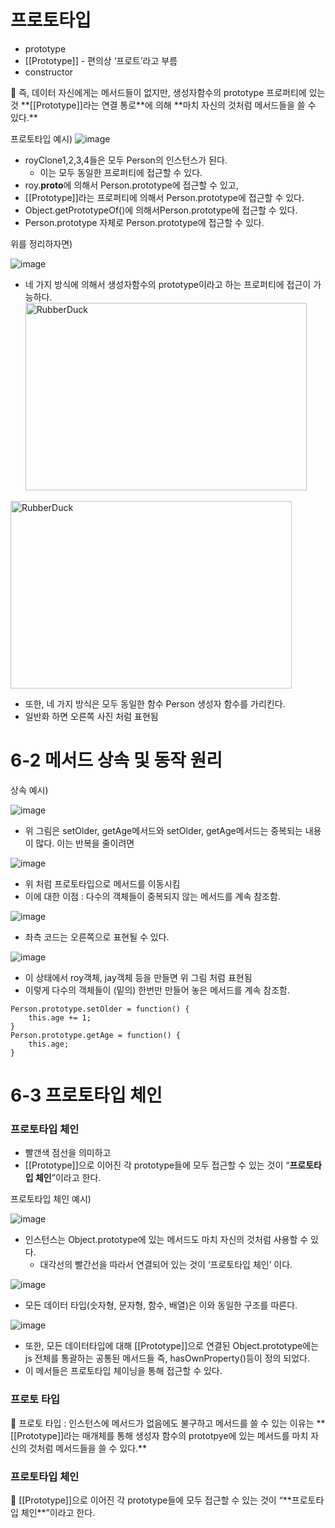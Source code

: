 # 프로토타입

- prototype
- [[Prototype]] - 편의상 ‘프로트’라고 부름
- constructor

<aside>
📢 즉, 데이터 자신에게는 메서드들이 없지만, 생성자함수의 prototype 프로퍼티에 있는 것 **[[Prototype]]라는 연결 통로**에 의해 **마치 자신의 것처럼 메서드들을 쓸 수 있다.**

</aside>

프로토타입 예시)
![image](https://github.com/YuHyeonWook/TIL/assets/110236953/e20fc94a-b500-4f8e-ab29-2d7a56199d5e)

- royClone1,2,3,4들은 모두 Person의 인스턴스가 된다.
  - 이는 모두 동일한 프로퍼티에 접근할 수 있다.
- roy.**proto**에 의해서 Person.prototype에 접근할 수 있고,
- [[Prototype]]라는 프로퍼티에 의해서 Person.prototype에 접근할 수 있다.
- Object.getPrototypeOf()에 의해서Person.prototype에 접근할 수 있다.
- Person.prototype 자체로 Person.prototype에 접근할 수 있다.

위를 정리하자면)

![image](https://github.com/YuHyeonWook/TIL/assets/110236953/9152072b-21a8-4960-942e-7c2205a7ae82)

- 네 가지 방식에 의해서 생성자함수의 prototype이라고 하는 프로퍼티에 접근이 가능하다.
  <img src="https://github.com/YuHyeonWook/TIL/assets/110236953/fb97e732-25f2-4081-a2ca-b495752a7b14" width="450px" height="300px" title="px(픽셀) 크기 설정" alt="RubberDuck"></img><br/>

<img src="https://github.com/YuHyeonWook/TIL/assets/110236953/b953cdc7-8924-40de-a58b-88421d87f4a4" width="450px" height="300px" title="px(픽셀) 크기 설정" alt="RubberDuck"></img><br/>

- 또한, 네 가지 방식은 모두 동일한 함수 Person 생성자 함수를 가리킨다.
- 일반화 하면 오른쪽 사진 처럼 표현됨

# 6-2 메서드 상속 및 동작 원리

상속 예시)

![image](https://github.com/YuHyeonWook/TIL/assets/110236953/11d7bd17-5ceb-4b97-a477-31fa642aa9a8)

- 위 그림은 setOlder, getAge메서드와 setOlder, getAge메서드는 중복되는 내용이 많다. 이는 반복을 줄이려면

![image](https://github.com/YuHyeonWook/TIL/assets/110236953/5f466fa9-d569-48d6-9182-4611cf6f1275)

- 위 처럼 프로토타입으로 메서드를 이동시킴
- 이에 대한 이점 : 다수의 객체들이 중복되지 않는 메서드를 계속 참조함.

![image](https://github.com/YuHyeonWook/TIL/assets/110236953/0d23912e-2a8f-48aa-9e04-ca17140fe3f7)

- 좌측 코드는 오른쪽으로 표현될 수 있다.

![image](https://github.com/YuHyeonWook/TIL/assets/110236953/372b8f23-2d9b-429f-a6c1-5716474baada)

- 이 상태에서 roy객체, jay객체 등을 만들면 위 그림 처럼 표현됨
- 이렇게 다수의 객체들이 (밑의) 한번만 만들어 놓은 메서드를 계속 참조함.

```
Person.prototype.setOlder = function() {
    this.age += 1;
}
Person.prototype.getAge = function() {
    this.age;
}
```

# 6-3 프로토타입 체인

### 프로토타입 체인

- 빨갠색 점선을 의미하고
- [[Prototype]]으로 이어진 각 prototype들에 모두 접근할 수 있는 것이 “**프로토타입 체인**”이라고 한다.

프로토타입 체인 예시)

![image](https://github.com/YuHyeonWook/TIL/assets/110236953/e43ad8f2-351a-4ecb-9467-5d161ee8ee03)

- 인스턴스는 Object.prototype에 있는 메서드도 마치 자신의 것처럼 사용할 수 있다.
  - 대각선의 빨간선을 따라서 연결되어 있는 것이 ‘프로토타입 체인’ 이다.

![image](https://github.com/YuHyeonWook/TIL/assets/110236953/fe0953bc-437b-40ea-b3cf-986d180a49a4)

- 모든 데이터 타입(숫자형, 문자형, 함수, 배열)은 이와 동일한 구조를 따른다.

![image](https://github.com/YuHyeonWook/TIL/assets/110236953/92594243-0bd1-4e68-9935-bfe692bd38a3)

- 또한, 모든 데이터타입에 대해 [[Prototype]]으로 연결된 Object.prototype에는 js 전체를 통괄하는 공통된 메서드들 즉, hasOwnProperty()등이 정의 되었다.
- 이 메서들은 프로토타입 체이닝을 통해 접근할 수 있다.

### 프로토 타입

<aside>
📌 프로토 타입 : 인스턴스에 메서드가 없음에도 불구하고 메서드를 쓸 수 있는 이유는  **[[Prototype]]라는 매개체를 통해 생성자 함수의 prototpye에 있는 메서드를 마치 자신의 것처럼 메서드들을 쓸 수 있다.**

</aside>

### 프로토타입 체인

<aside>
📌 [[Prototype]]으로 이어진 각 prototype들에 모두 접근할 수 있는 것이 “**프로토타입 체인**”이라고 한다.

</aside>
